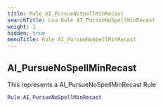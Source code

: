 ```yaml
---
title: Rule AI_PursueNoSpellMinRecast
searchTitle: Lua Rule AI_PursueNoSpellMinRecast
weight: 1
hidden: true
menuTitle: Rule AI_PursueNoSpellMinRecast
---
```

## AI_PursueNoSpellMinRecast

This represents a AI_PursueNoSpellMinRecast Rule
```lua
Rule.AI_PursueNoSpellMinRecast
```